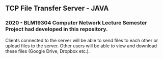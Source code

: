 ## TCP File Transfer Server - JAVA

### 2020 - BLM19304 Computer Network Lecture Semester Project had developed in this repository.

Clients connected to the server will be able to send files to each other or upload files to the server. Other users will be able to view and download these files (Google Drive, Dropbox etc.).
